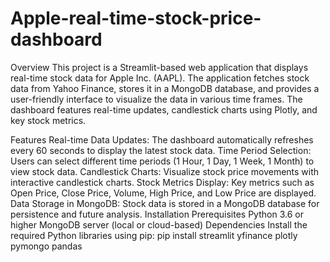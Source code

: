 # Apple-real-time-stock-price-dashboard
Overview
This project is a Streamlit-based web application that displays real-time stock data for Apple Inc. (AAPL). The application fetches stock data from Yahoo Finance, stores it in a MongoDB database, and provides a user-friendly interface to visualize the data in various time frames. The dashboard features real-time updates, candlestick charts using Plotly, and key stock metrics.

Features
Real-time Data Updates: The dashboard automatically refreshes every 60 seconds to display the latest stock data.
Time Period Selection: Users can select different time periods (1 Hour, 1 Day, 1 Week, 1 Month) to view stock data.
Candlestick Charts: Visualize stock price movements with interactive candlestick charts.
Stock Metrics Display: Key metrics such as Open Price, Close Price, Volume, High Price, and Low Price are displayed.
Data Storage in MongoDB: Stock data is stored in a MongoDB database for persistence and future analysis.
Installation
Prerequisites
Python 3.6 or higher
MongoDB server (local or cloud-based)
Dependencies
Install the required Python libraries using pip:
pip install streamlit yfinance plotly pymongo pandas
